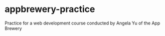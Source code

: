 # appbrewery-practice
Practice for a web development course conducted by Angela Yu of the App Brewery
